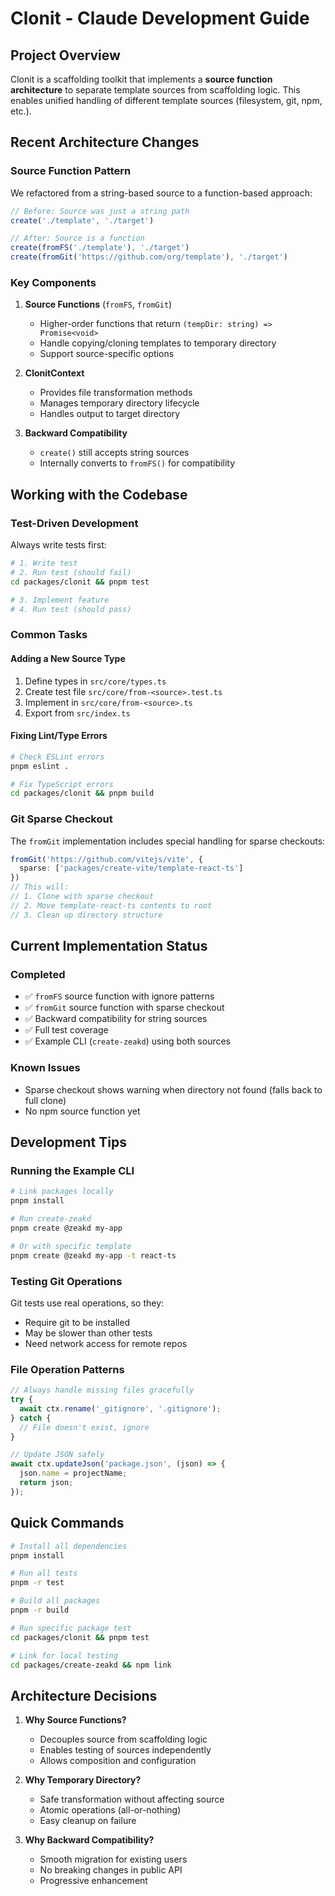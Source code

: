 # Clonit - Claude Development Guide

## Project Overview

Clonit is a scaffolding toolkit that implements a **source function architecture** to separate template sources from scaffolding logic. This enables unified handling of different template sources (filesystem, git, npm, etc.).

## Recent Architecture Changes

### Source Function Pattern
We refactored from a string-based source to a function-based approach:

```typescript
// Before: Source was just a string path
create('./template', './target')

// After: Source is a function
create(fromFS('./template'), './target')
create(fromGit('https://github.com/org/template'), './target')
```

### Key Components

1. **Source Functions** (`fromFS`, `fromGit`)
   - Higher-order functions that return `(tempDir: string) => Promise<void>`
   - Handle copying/cloning templates to temporary directory
   - Support source-specific options

2. **ClonitContext**
   - Provides file transformation methods
   - Manages temporary directory lifecycle
   - Handles output to target directory

3. **Backward Compatibility**
   - `create()` still accepts string sources
   - Internally converts to `fromFS()` for compatibility

## Working with the Codebase

### Test-Driven Development
Always write tests first:

```bash
# 1. Write test
# 2. Run test (should fail)
cd packages/clonit && pnpm test

# 3. Implement feature
# 4. Run test (should pass)
```

### Common Tasks

#### Adding a New Source Type
1. Define types in `src/core/types.ts`
2. Create test file `src/core/from-<source>.test.ts`
3. Implement in `src/core/from-<source>.ts`
4. Export from `src/index.ts`

#### Fixing Lint/Type Errors
```bash
# Check ESLint errors
pnpm eslint .

# Fix TypeScript errors
cd packages/clonit && pnpm build
```

### Git Sparse Checkout
The `fromGit` implementation includes special handling for sparse checkouts:

```typescript
fromGit('https://github.com/vitejs/vite', {
  sparse: ['packages/create-vite/template-react-ts']
})
// This will:
// 1. Clone with sparse checkout
// 2. Move template-react-ts contents to root
// 3. Clean up directory structure
```

## Current Implementation Status

### Completed
- ✅ `fromFS` source function with ignore patterns
- ✅ `fromGit` source function with sparse checkout
- ✅ Backward compatibility for string sources
- ✅ Full test coverage
- ✅ Example CLI (`create-zeakd`) using both sources

### Known Issues
- Sparse checkout shows warning when directory not found (falls back to full clone)
- No npm source function yet

## Development Tips

### Running the Example CLI
```bash
# Link packages locally
pnpm install

# Run create-zeakd
pnpm create @zeakd my-app

# Or with specific template
pnpm create @zeakd my-app -t react-ts
```

### Testing Git Operations
Git tests use real operations, so they:
- Require git to be installed
- May be slower than other tests
- Need network access for remote repos

### File Operation Patterns
```javascript
// Always handle missing files gracefully
try {
  await ctx.rename('_gitignore', '.gitignore');
} catch {
  // File doesn't exist, ignore
}

// Update JSON safely
await ctx.updateJson('package.json', (json) => {
  json.name = projectName;
  return json;
});
```

## Quick Commands

```bash
# Install all dependencies
pnpm install

# Run all tests
pnpm -r test

# Build all packages
pnpm -r build

# Run specific package test
cd packages/clonit && pnpm test

# Link for local testing
cd packages/create-zeakd && npm link
```

## Architecture Decisions

1. **Why Source Functions?**
   - Decouples source from scaffolding logic
   - Enables testing of sources independently
   - Allows composition and configuration

2. **Why Temporary Directory?**
   - Safe transformation without affecting source
   - Atomic operations (all-or-nothing)
   - Easy cleanup on failure

3. **Why Backward Compatibility?**
   - Smooth migration for existing users
   - No breaking changes in public API
   - Progressive enhancement